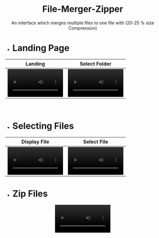 <div align="center">

# File-Merger-Zipper

An interface which merges multiple files to one file with (20-25 % size Compression)

</div>




* # Landing Page
<div align="center">

Landing | Select Folder
:-: | :-:
<video src='https://github.com/onkardighe/File-Merger-Zipper/assets/72162692/236b377f-f224-4106-a683-f3144199f1b5' width=180/> | <video src='https://github.com/onkardighe/File-Merger-Zipper/assets/72162692/8c078108-0c6e-47c6-a1bf-537e85aee521' width=180/> 
  
</div>

<br>

* # Selecting Files
<div align="center">

Display File | Select File
:-: | :-:
<video src='https://github.com/onkardighe/File-Merger-Zipper/assets/72162692/bc552400-9b67-4887-8e9e-81ae856d0c20' width=180/> | <video src='https://github.com/onkardighe/File-Merger-Zipper/assets/72162692/7a9215f7-2f73-49c6-9e49-10f26520986c' width=180/>
  
</div>



* # Zip Files
<div align="center">


<video src='https://github.com/onkardighe/File-Merger-Zipper/assets/72162692/75940cae-572e-444f-87ab-fc8c450af7d9' width=180/>
  
</div>
















